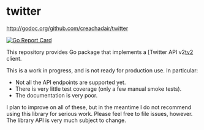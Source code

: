 # twitter

http://godoc.org/github.com/creachadair/twitter

[![Go Report Card](https://goreportcard.com/badge/github.com/creachadair/twitter)](https://goreportcard.com/report/github.com/creachadair/twitter)

This repository provides Go package that implements a [Twitter API v2[tv2] client.

This is a work in progress, and is not ready for production use. In particular:

- Not all the API endpoints are supported yet.
- There is very little test coverage (only a few manual smoke tests).
- The documentation is very poor.

I plan to improve on all of these, but in the meantime I do not recommend using
this library for serious work. Please feel free to file issues, however.  The
library API is very much subject to change.

[tv2]: https://developer.twitter.com/en/docs/twitter-api/early-access
